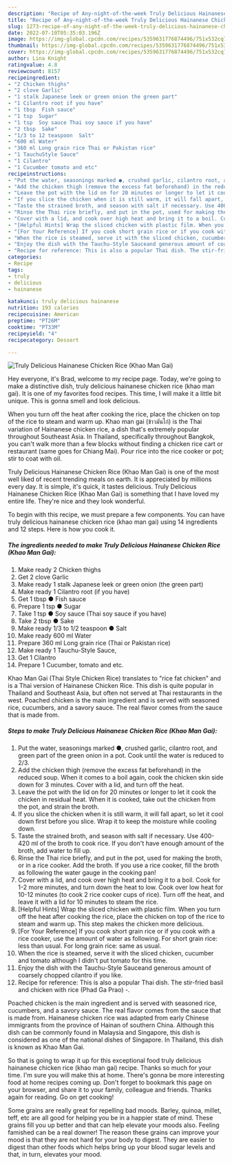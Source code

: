```yaml
---
description: "Recipe of Any-night-of-the-week Truly Delicious Hainanese Chicken Rice (Khao Man Gai)"
title: "Recipe of Any-night-of-the-week Truly Delicious Hainanese Chicken Rice (Khao Man Gai)"
slug: 1273-recipe-of-any-night-of-the-week-truly-delicious-hainanese-chicken-rice-khao-man-gai
date: 2022-07-10T05:35:03.196Z
image: https://img-global.cpcdn.com/recipes/5359631776874496/751x532cq70/truly-delicious-hainanese-chicken-rice-khao-man-gai-recipe-main-photo.jpg
thumbnail: https://img-global.cpcdn.com/recipes/5359631776874496/751x532cq70/truly-delicious-hainanese-chicken-rice-khao-man-gai-recipe-main-photo.jpg
cover: https://img-global.cpcdn.com/recipes/5359631776874496/751x532cq70/truly-delicious-hainanese-chicken-rice-khao-man-gai-recipe-main-photo.jpg
author: Lina Knight
ratingvalue: 4.8
reviewcount: 8157
recipeingredient:
- "2 Chicken thighs"
- "2 clove Garlic"
- "1 stalk Japanese leek or green onion the green part"
- "1 Cilantro root if you have"
- "1 tbsp  Fish sauce"
- "1 tsp  Sugar"
- "1 tsp  Soy sauce Thai soy sauce if you have"
- "2 tbsp  Sake"
- "1/3 to 12 teaspoon  Salt"
- "600 ml Water"
- "360 ml Long grain rice Thai or Pakistan rice"
- "1 TauchuStyle Sauce"
- "1 Cilantro"
- "1 Cucumber tomato and etc"
recipeinstructions:
- "Put the water, seasonings marked ●, crushed garlic, cilantro root, and green part of the green onion in a pot. Cook until the water is reduced to 2/3."
- "Add the chicken thigh (remove the excess fat beforehand) in the reduced soup. When it comes to a boil again, cook the chicken skin side down for 3 minutes. Cover with a lid, and turn off the heat."
- "Leave the pot with the lid on for 20 minutes or longer to let it cook the chicken in residual heat. When it is cooked, take out the chicken from the pot, and strain the broth."
- "If you slice the chicken when it is still warm, it will fall apart, so let it cool down first before you slice. Wrap it to keep the moisture while cooling down."
- "Taste the strained broth, and season with salt if necessary. Use 400-420 ml of the broth to cook rice. If you don&#39;t have enough amount of the broth, add water to fill up."
- "Rinse the Thai rice briefly, and put in the pot, used for making the broth, or in a rice cooker. Add the broth. If you use a rice cooker, fill the broth as following the water gauge in the cooking pan!"
- "Cover with a lid, and cook over high heat and bring it to a boil. Cook for 1-2 more minutes, and turn down the heat to low. Cook over low heat for 10-12 minutes (to cook 2 rice cooker cups of rice). Turn off the heat, and leave it with a lid for 10 minutes to steam the rice."
- "[Helpful Hints] Wrap the sliced chicken with plastic film. When you turn off the heat after cooking the rice, place the chicken on top of the rice to steam and warm up. This step makes the chicken more delicious."
- "[For Your Reference] If you cook short grain rice or if you cook with a rice cooker, use the amount of water as following. For short grain rice: less than usual. For long grain rice: same as usual."
- "When the rice is steamed, serve it with the sliced chicken, cucumber and tomato although I didn&#39;t put tomato for this time."
- "Enjoy the dish with the Tauchu-Style Sauceand generous amount of coarsely chopped cilantro if you like."
- "Recipe for reference: This is also a popular Thai dish. The stir-fried basil and chicken with rice (Phad Ga Prao) -."
categories:
- Recipe
tags:
- truly
- delicious
- hainanese

katakunci: truly delicious hainanese 
nutrition: 193 calories
recipecuisine: American
preptime: "PT26M"
cooktime: "PT33M"
recipeyield: "4"
recipecategory: Dessert

---
```



![Truly Delicious Hainanese Chicken Rice (Khao Man Gai)](https://img-global.cpcdn.com/recipes/5359631776874496/751x532cq70/truly-delicious-hainanese-chicken-rice-khao-man-gai-recipe-main-photo.jpg)

Hey everyone, it's Brad, welcome to my recipe page. Today, we're going to make a distinctive dish, truly delicious hainanese chicken rice (khao man gai). It is one of my favorites food recipes. This time, I will make it a little bit unique. This is gonna smell and look delicious.

When you turn off the heat after cooking the rice, place the chicken on top of the rice to steam and warm up. Khao man gai (ข้าวมันไก่) is the Thai variation of Hainanese chicken rice, a dish that&#39;s extremely popular throughout Southeast Asia. In Thailand, specifically throughout Bangkok, you can&#39;t walk more than a few blocks without finding a chicken rice cart or restaurant (same goes for Chiang Mai). Pour rice into the rice cooker or pot; stir to coat with oil.

Truly Delicious Hainanese Chicken Rice (Khao Man Gai) is one of the most well liked of recent trending meals on earth. It is appreciated by millions every day. It is simple, it's quick, it tastes delicious. Truly Delicious Hainanese Chicken Rice (Khao Man Gai) is something that I have loved my entire life. They're nice and they look wonderful.


To begin with this recipe, we must prepare a few components. You can have truly delicious hainanese chicken rice (khao man gai) using 14 ingredients and 12 steps. Here is how you cook it.

<!--inarticleads1-->

##### The ingredients needed to make Truly Delicious Hainanese Chicken Rice (Khao Man Gai):

1. Make ready 2 Chicken thighs
1. Get 2 clove Garlic
1. Make ready 1 stalk Japanese leek or green onion (the green part)
1. Make ready 1 Cilantro root (if you have)
1. Get 1 tbsp ● Fish sauce
1. Prepare 1 tsp ● Sugar
1. Take 1 tsp ● Soy sauce (Thai soy sauce if you have)
1. Take 2 tbsp ● Sake
1. Make ready 1/3 to 1/2 teaspoon ● Salt
1. Make ready 600 ml Water
1. Prepare 360 ml Long grain rice (Thai or Pakistan rice)
1. Make ready 1 Tauchu-Style Sauce,
1. Get 1 Cilantro
1. Prepare 1 Cucumber, tomato and etc.


Khao Man Gai (Thai Style Chicken Rice) translates to &#34;rice fat chicken&#34; and is a Thai version of Hainanese Chicken Rice. This dish is quite popular in Thailand and Southeast Asia, but often not served at Thai restaurants in the west. Poached chicken is the main ingredient and is served with seasoned rice, cucumbers, and a savory sauce. The real flavor comes from the sauce that is made from. 

<!--inarticleads2-->

##### Steps to make Truly Delicious Hainanese Chicken Rice (Khao Man Gai):

1. Put the water, seasonings marked ●, crushed garlic, cilantro root, and green part of the green onion in a pot. Cook until the water is reduced to 2/3.
1. Add the chicken thigh (remove the excess fat beforehand) in the reduced soup. When it comes to a boil again, cook the chicken skin side down for 3 minutes. Cover with a lid, and turn off the heat.
1. Leave the pot with the lid on for 20 minutes or longer to let it cook the chicken in residual heat. When it is cooked, take out the chicken from the pot, and strain the broth.
1. If you slice the chicken when it is still warm, it will fall apart, so let it cool down first before you slice. Wrap it to keep the moisture while cooling down.
1. Taste the strained broth, and season with salt if necessary. Use 400-420 ml of the broth to cook rice. If you don&#39;t have enough amount of the broth, add water to fill up.
1. Rinse the Thai rice briefly, and put in the pot, used for making the broth, or in a rice cooker. Add the broth. If you use a rice cooker, fill the broth as following the water gauge in the cooking pan!
1. Cover with a lid, and cook over high heat and bring it to a boil. Cook for 1-2 more minutes, and turn down the heat to low. Cook over low heat for 10-12 minutes (to cook 2 rice cooker cups of rice). Turn off the heat, and leave it with a lid for 10 minutes to steam the rice.
1. [Helpful Hints] Wrap the sliced chicken with plastic film. When you turn off the heat after cooking the rice, place the chicken on top of the rice to steam and warm up. This step makes the chicken more delicious.
1. [For Your Reference] If you cook short grain rice or if you cook with a rice cooker, use the amount of water as following. For short grain rice: less than usual. For long grain rice: same as usual.
1. When the rice is steamed, serve it with the sliced chicken, cucumber and tomato although I didn&#39;t put tomato for this time.
1. Enjoy the dish with the Tauchu-Style Sauceand generous amount of coarsely chopped cilantro if you like.
1. Recipe for reference: This is also a popular Thai dish. The stir-fried basil and chicken with rice (Phad Ga Prao) -.


Poached chicken is the main ingredient and is served with seasoned rice, cucumbers, and a savory sauce. The real flavor comes from the sauce that is made from. Hainanese chicken rice was adapted from early Chinese immigrants from the province of Hainan of southern China. Although this dish can be commonly found in Malaysia and Singapore, this dish is considered as one of the national dishes of Singapore. In Thailand, this dish is known as Khao Man Gai. 

So that is going to wrap it up for this exceptional food truly delicious hainanese chicken rice (khao man gai) recipe. Thanks so much for your time. I'm sure you will make this at home. There's gonna be more interesting food at home recipes coming up. Don't forget to bookmark this page on your browser, and share it to your family, colleague and friends. Thanks again for reading. Go on get cooking!

Some grains are really great for repelling bad moods. Barley, quinoa, millet, teff, etc are all good for helping you be in a happier state of mind. These grains fill you up better and that can help elevate your moods also. Feeling famished can be a real downer! The reason these grains can improve your mood is that they are not hard for your body to digest. They are easier to digest than other foods which helps bring up your blood sugar levels and that, in turn, elevates your mood.

